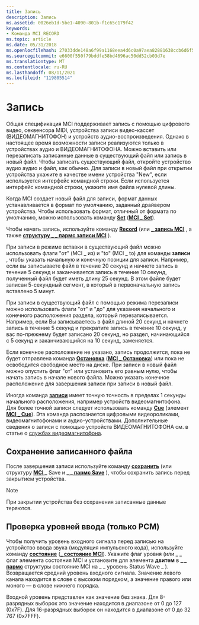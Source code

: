 ```yaml
---
title: Запись
description: Запись
ms.assetid: 0026eb1d-5be1-4090-801b-f1c65c179f42
keywords:
- Команда MCI_RECORD
ms.topic: article
ms.date: 05/31/2018
ms.openlocfilehash: 27033dde148a6f99a1168eea4d6c0a97aea82881638ccb6d6f5535632e897148
ms.sourcegitcommit: e6600f550f79bddfe58bd4696ac50dd52cb03d7e
ms.translationtype: MT
ms.contentlocale: ru-RU
ms.lasthandoff: 08/11/2021
ms.locfileid: "119805514"
---
```

# <a name="recording"></a>Запись

Общая спецификация MCI поддерживает запись с помощью цифрового видео, секвенсора MIDI, устройства записи видео-кассет (ВИДЕОМАГНИТОФОН) и устройств аудио-воспроизведения. Однако в настоящее время возможности записи реализуются только в устройствах аудио и ВИДЕОМАГНИТОФОНА. Можно вставить или перезаписать записанные данные в существующий файл или запись в новый файл. Чтобы записать существующий файл, откройте устройство аудио аудио и файл, как обычно. Для записи в новый файл при открытии устройства укажите в качестве имени устройства "New", если используется интерфейс командной строки. Если используется интерфейс командной строки, укажите имя файла нулевой длины.

Когда MCI создает новый файл для записи, формат данных устанавливается в формат по умолчанию, заданный драйвером устройства. Чтобы использовать формат, отличный от формата по умолчанию, можно использовать команду [**Set**](set.md) ([**MCI \_ Set**](mci-set.md)).

Чтобы начать запись, используйте команду [**Record**](record.md) (или [**\_ запись MCI**](mci-record.md) , а также [**структуру \_ \_ пармс записи MCI**](mci-record-parms.md) ).

При записи в режиме вставки в существующий файл можно использовать флаги "от" (MCI \_ из) и "to" (MCI \_ to) для команды **записи** , чтобы указать начальную и конечную позиции для записи. Например, если вы записываете файл в течение 20 секунд и начнете запись в течение 5 секунд и заканчивается запись в течение 10 секунд, полученный файл будет иметь длину 25 секунд. В этом файле будет записан 5-секундный сегмент, в который в первоначальную запись вставлено 5 минут.

При записи в существующий файл с помощью режима перезаписи можно использовать флаги "от" и "до" для указания начального и конечного расположения раздела, который перезаписывается. Например, если Вы записываетесь в файл длиной 20 секунд и начнете запись в течение 5 секунд и прекратите запись в течение 10 секунд, у вас по-прежнему будет записано 20 секунд, но раздел, начинающийся с 5 секунд и заканчивающийся на 10 секунд, заменяется.

Если конечное расположение не указано, запись продолжится, пока не будет отправлена команда [**Остановка**](stop.md) ([**MCI \_ Остановка**](mci-stop.md)) или пока не освободится свободное место на диске. При записи в новый файл можно опустить флаг "от" или установить его равным нулю, чтобы начать запись в начале нового файла. Можно указать конечное расположение для завершения записи при записи в новый файл.

Иногда команда [**записи**](record.md) имеет точную точность в пределах 1 секунды начального расположения, например устройств видеомагнитофона. Для более точной записи следует использовать команду [**Cue**](cue.md) (элемент [**MCI \_ Cue**](mci-cue.md)). Эта команда распознается цифровыми видеороликами, видеомагнитофонами и аудио-устройствами. Дополнительные сведения о записи с помощью устройств ВИДЕОМАГНИТОФОНА см. в статье о [службах видеомагнитофона](vcr-services.md).

## <a name="saving-a-recorded-file"></a>Сохранение записанного файла

После завершения записи используйте команду [**сохранить**](save.md) (или структуру [**MCI \_**](mci-save.md) Save и [**\_ \_ пармс Save**](mci-save-parms.md) ), чтобы сохранить запись перед закрытием устройства.

> [!Note]  
> При закрытии устройства без сохранения записанные данные теряются.

 

## <a name="checking-input-levels-pcm-only"></a>Проверка уровней ввода (только PCM)

Чтобы получить уровень входного сигнала перед записью на устройство ввода звука (модуляция импульсного кода), используйте команду [**состояние**](status.md) ([**\_ состояние MCI**](mci-status.md)). Укажите флаг уровня (или \_ \_ флаг элемента состояния MCI и установите для элемента **двитем** в [**\_ \_ пармс**](mci-status-parms.md) структуры состояние MCI на \_ \_ уровень Status Wave \_ ). Возвращается средний уровень входного сигнала. Значение левого канала находится в слове с высоким порядком, а значение правого или моного — в слове нижнего порядка.

Входной уровень представлен как значение без знака. Для 8-разрядных выборок это значение находится в диапазоне от 0 до 127 (0x7F). Для 16-разрядных выборок он находится в диапазоне от 0 до 32 767 (0x7FFF).

 

 




